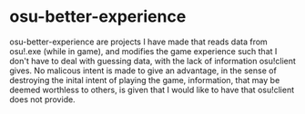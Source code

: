 # osu-better-experience

osu-better-experience are projects I have made that reads data from osu!.exe (while in game), and modifies the game experience such that I don't have to deal with guessing data, with the lack of information osu!client gives. No malicous intent is made to give an advantage, in the sense of destroying the inital intent of playing the game, information, that may be deemed worthless to others, is given that I would like to have that osu!client does not provide.
